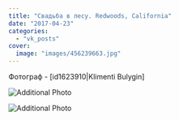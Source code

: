 ```yaml
---
title: "Свадьба в лесу. Redwoods, California"
date: "2017-04-23"
categories: 
  - "vk_posts"
cover:
  image: "images/456239663.jpg"
---
```


Фотограф - \[id1623910|Klimenti Bulygin\]

![Additional Photo](https://vodpop.ru/wp-content/uploads/2023/07/456239664.jpg)

![Additional Photo](https://vodpop.ru/wp-content/uploads/2023/07/456239665.jpg)
